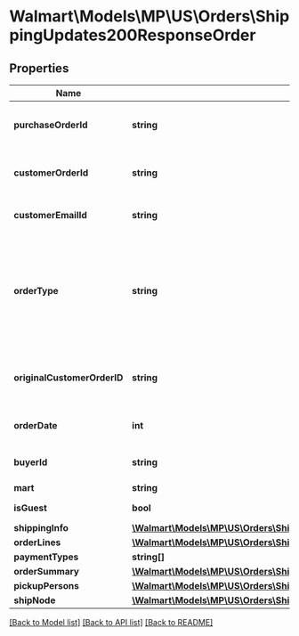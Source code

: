 # Walmart\Models\MP\US\Orders\ShippingUpdates200ResponseOrder

## Properties

Name | Type | Description | Notes
------------ | ------------- | ------------- | -------------
**purchaseOrderId** | **string** | A unique ID associated with the seller's purchase order |
**customerOrderId** | **string** | A unique ID associated with the sales order for specified customer |
**customerEmailId** | **string** | The email address of the customer for the sales order |
**orderType** | **string** | Specifies if the order is a regular order or replacement order. Possible values are REGULAR or REPLACEMENT. Provided in response only if query parameter replacementInfo=true. | [optional]
**originalCustomerOrderID** | **string** | customer order ID of the original customer order on which the replacement is created. | [optional]
**orderDate** | **int** | The date the customer submitted the sales order |
**buyerId** | **string** | Unique ID associated with the specified buyer | [optional]
**mart** | **string** | Mart information | [optional]
**isGuest** | **bool** | Indicates a guest customer | [optional]
**shippingInfo** | [**\Walmart\Models\MP\US\Orders\ShippingUpdates200ResponseOrderShippingInfo**](ShippingUpdates200ResponseOrderShippingInfo.md) |  |
**orderLines** | [**\Walmart\Models\MP\US\Orders\ShippingUpdates200ResponseOrderOrderLines**](ShippingUpdates200ResponseOrderOrderLines.md) |  |
**paymentTypes** | **string[]** | Payment Types | [optional]
**orderSummary** | [**\Walmart\Models\MP\US\Orders\ShippingUpdates200ResponseOrderOrderSummary**](ShippingUpdates200ResponseOrderOrderSummary.md) |  | [optional]
**pickupPersons** | [**\Walmart\Models\MP\US\Orders\ShippingUpdates200ResponseOrderPickupPersonsInner[]**](ShippingUpdates200ResponseOrderPickupPersonsInner.md) | List of pickup persons | [optional]
**shipNode** | [**\Walmart\Models\MP\US\Orders\ShippingUpdates200ResponseOrderShipNode**](ShippingUpdates200ResponseOrderShipNode.md) |  | [optional]


[[Back to Model list]](./) [[Back to API list]](../../../../../README.md#supported-apis) [[Back to README]](../../../../../README.md)
